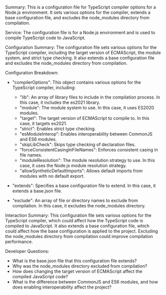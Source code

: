 Summary:
This is a configuration file for TypeScript compiler options for a Node.js environment. It sets various options for the compiler, extends a base configuration file, and excludes the node_modules directory from compilation.

Service:
The configuration file is for a Node.js environment and is used to compile TypeScript code to JavaScript.

Configuration Summary:
The configuration file sets various options for the TypeScript compiler, including the target version of ECMAScript, the module system, and strict type checking. It also extends a base configuration file and excludes the node_modules directory from compilation.

Configuration Breakdown:
- "compilerOptions": This object contains various options for the TypeScript compiler, including:
  - "lib": An array of library files to include in the compilation process. In this case, it includes the es2021 library.
  - "module": The module system to use. In this case, it uses ES2020 modules.
  - "target": The target version of ECMAScript to compile to. In this case, it targets es2021.
  - "strict": Enables strict type checking.
  - "esModuleInterop": Enables interoperability between CommonJS and ES6 modules.
  - "skipLibCheck": Skips type checking of declaration files.
  - "forceConsistentCasingInFileNames": Enforces consistent casing in file names.
  - "moduleResolution": The module resolution strategy to use. In this case, it uses the Node.js module resolution strategy.
  - "allowSyntheticDefaultImports": Allows default imports from modules with no default export.

- "extends": Specifies a base configuration file to extend. In this case, it extends a base.json file.

- "exclude": An array of file or directory names to exclude from compilation. In this case, it excludes the node_modules directory.

Interaction Summary:
This configuration file sets various options for the TypeScript compiler, which could affect how the TypeScript code is compiled to JavaScript. It also extends a base configuration file, which could affect how the base configuration is applied to the project. Excluding the node_modules directory from compilation could improve compilation performance.

Developer Questions:
- What is the base.json file that this configuration file extends?
- Why was the node_modules directory excluded from compilation?
- How does changing the target version of ECMAScript affect the compiled JavaScript code?
- What is the difference between CommonJS and ES6 modules, and how does enabling interoperability affect the project?
